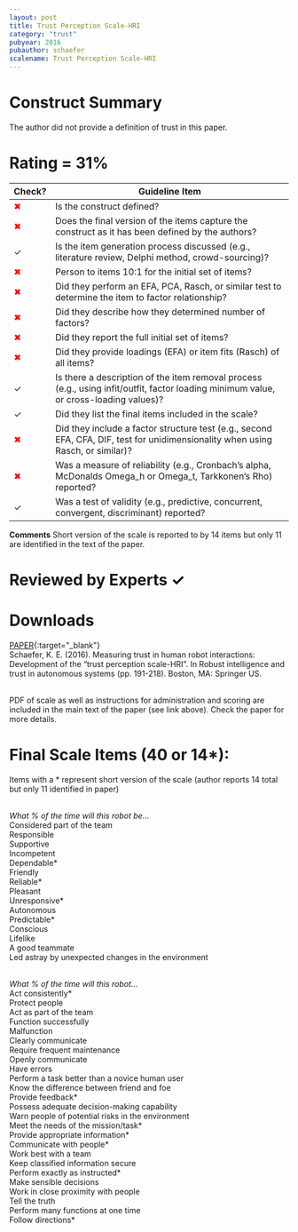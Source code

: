 ```yaml
---
layout: post
title: Trust Perception Scale-HRI
category: "trust"
pubyear: 2016
pubauthor: schaefer
scalename: Trust Perception Scale-HRI
---
```



# Construct Summary

The author did not provide a definition of trust in this paper.

# Rating = 31%

<table>
  <thead>
    <tr>
      <th>Check?</th>
      <th>Guideline Item</th>
    </tr>
  </thead>
  <tbody>
    <tr>
      <td style="color: red;">&#10006;</td>
      <td>Is the construct defined?</td>
    </tr>
    <tr>
      <td style="color: red;">&#10006;</td>
      <td>Does the final version of the items capture the construct as it has been defined by the authors?</td>
    </tr>
    <tr>
      <td>&#10003;</td>
      <td>Is the item generation process discussed (e.g., literature review, Delphi method, crowd-sourcing)?</td>
    </tr>
    <tr>
      <td style="color: red;">&#10006;</td>
      <td>Person to items 10:1 for the initial set of items?</td>
    </tr>
    <tr>
      <td style="color: red;">&#10006;</td>
      <td>Did they perform an EFA, PCA, Rasch, or similar test to determine the item to factor relationship?</td>
    </tr>
    <tr>
      <td style="color: red;">&#10006;</td>
      <td>Did they describe how they determined number of factors?</td>
    </tr>
    <tr>
      <td style="color: red;">&#10006;</td>
      <td>Did they report the full initial set of items?</td>
    </tr>
    <tr>
      <td style="color: red;">&#10006;</td>
      <td>Did they provide loadings (EFA) or item fits (Rasch) of all items?</td>
    </tr>
    <tr>
      <td>&#10003;</td>
      <td>Is there a description of the item removal process (e.g., using infit/outfit, factor loading minimum value, or cross-loading values)?</td>
    </tr>
    <tr>
      <td>&#10003;</td>
      <td>Did they list the final items included in the scale?</td>
    </tr>
    <tr>
      <td style="color: red;">&#10006;</td>
      <td>Did they include a factor structure test (e.g., second EFA, CFA, DIF, test for unidimensionality when using Rasch, or similar)?</td>
    </tr>
    <tr>
      <td style="color: red;">&#10006;</td>
      <td>Was a measure of reliability (e.g., Cronbach’s alpha, McDonalds Omega_h or Omega_t, Tarkkonen’s Rho) reported?</td>
    </tr>
    <tr>
      <td>&#10003;</td>
      <td>Was a test of validity (e.g., predictive, concurrent, convergent, discriminant) reported?</td>
    </tr>
  </tbody>
</table>

**Comments**
Short version of the scale is reported to by 14 items but only 11 are identified in the text of the paper. 

# Reviewed by Experts &#10003;


# Downloads
[PAPER](https://link.springer.com/chapter/10.1007/978-1-4899-7668-0_10){:target="_blank"}
<br>Schaefer, K. E. (2016). Measuring trust in human robot interactions: Development of the “trust perception scale-HRI”. In Robust intelligence and trust in autonomous systems (pp. 191-218). Boston, MA: Springer US.

<br>PDF of scale as well as instructions for administration and scoring are included in the main text of the paper (see link above). Check the paper for more details.

# Final Scale Items (40 or 14*):

Items with a * represent short version of the scale (author reports 14 total but only 11 identified in paper)

<br>*What % of the time will this robot be...* 
<br>Considered part of the team
<br>Responsible
<br>Supportive
<br>Incompetent
<br>Dependable*
<br>Friendly
<br>Reliable*
<br>Pleasant
<br>Unresponsive*
<br>Autonomous
<br>Predictable*
<br>Conscious
<br>Lifelike
<br>A good teammate
<br>Led astray by unexpected changes in the environment

<br>*What % of the time will this robot...*
<br>Act consistently*
<br>Protect people
<br>Act as part of the team
<br>Function successfully
<br>Malfunction
<br>Clearly communicate
<br>Require frequent maintenance
<br>Openly communicate
<br>Have errors
<br>Perform a task better than a novice human user
<br>Know the difference between friend and foe
<br>Provide feedback*
<br>Possess adequate decision-making capability
<br>Warn people of potential risks in the environment
<br>Meet the needs of the mission/task*
<br>Provide appropriate information*
<br>Communicate with people*
<br>Work best with a team
<br>Keep classified information secure
<br>Perform exactly as instructed*
<br>Make sensible decisions
<br>Work in close proximity with people
<br>Tell the truth
<br>Perform many functions at one time
<br>Follow directions*